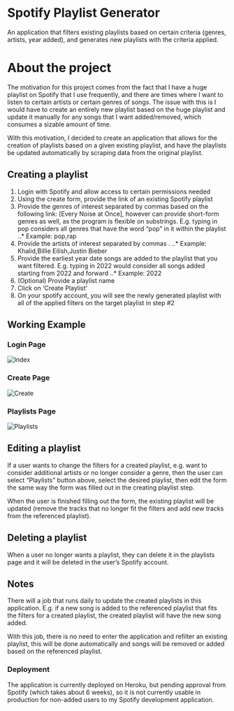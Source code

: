 # Spotify Playlist Generator

An application that filters existing playlists based on certain criteria (genres, artists, year added), and generates new playlists with the criteria applied.

# About the project

The motivation for this project comes from the fact that I have a huge playlist on Spotify that I use frequently, and there are times where I want to listen to certain artists or certain genres of songs. The issue with this is I would have to create an entirely new playlist based on the huge playlist and update it manually for any songs that I want added/removed, which consumes a sizable amount of time.

With this motivation, I decided to create an application that allows for the creation of playlists based on a given existing playlist, and have the playlists be updated automatically by scraping data from the original playlist.

## Creating a playlist

1. Login with Spotify and allow access to certain permissions needed
2. Using the create form, provide the link of an existing Spotify playlist
3. Provide the genres of interest separated by commas based on the following link: [Every Noise at Once], however can provide short-form genres as well, as the program is flexible on substrings. E.g. typing in pop considers all genres that have the word “pop” in it within the playlist
..* Example: pop,rap
4. Provide the artists of interest separated by commas 	.
..* Example: Khalid,Billie Eilish,Justin Bieber
5. Provide the earliest year date songs are added to the playlist that you want filtered. E.g. typing in 2022 would consider all songs added starting from 2022 and forward
..* Example: 2022
6. (Optional) Provide a playlist name
7. Click on ‘Create Playlist’
8. On your spotify account, you will see the newly generated playlist with all of the applied filters on the target playlist in step #2

## Working Example 

### Login Page
![Index](https://user-images.githubusercontent.com/66074281/210477400-0f1a4775-9109-4dee-80e6-5e60f506a78d.png)

### Create Page
![Create](https://user-images.githubusercontent.com/66074281/210477316-e13064e1-86f9-4402-bca8-d34b6dae3dca.png)

### Playlists Page
![Playlists](https://user-images.githubusercontent.com/66074281/210477414-d9457f80-2ebb-4387-87f4-9d29a9ffc0be.png)

## Editing a playlist

If a user wants to change the filters for a created playlist, e.g. want to consider additional artists or no longer consider a genre, then the user can select “Playlists” button above, select the desired playlist, then edit the form the same way the form was filled out in the creating playlist step. 

When the user is finished filling out the form, the existing playlist will be updated (remove the tracks that no longer fit the filters and add new tracks from the referenced playlist).

## Deleting a playlist 

When a user no longer wants a playlist, they can delete it in the playlists page and it will be deleted in the user’s Spotify account.

## Notes
There will a job that runs daily to update the created playlists in this application. 
E.g. if a new song is added to the referenced playlist that fits the filters for a created playlist, the created playlist will have the new song added.

With this job, there is no need to enter the application and refilter an existing playlist, this will be done automatically and songs will be removed or added based on the referenced playlist.

### Deployment
The application is currently deployed on Heroku, but pending approval from Spotify (which takes about 6 weeks), so it is not currently usable in production for non-added users to my Spotify development application. 



